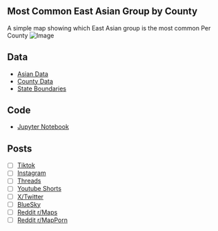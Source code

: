 ## Most Common East Asian Group by County
A simple map showing which East Asian group is the most common Per County
![Image](https://drive.google.com/uc?export=view&id=)

## Data
* [Asian Data](https://data.census.gov/table/ACSDT5Y2023.B02018)
* [County Data](https://www.census.gov/geographies/mapping-files/time-series/geo/carto-boundary-file.html)
* [State Boundaries](https://www.census.gov/geographies/mapping-files/time-series/geo/carto-boundary-file.html)

## Code
* [Jupyter Notebook](FormatData.ipynb)

## Posts
- [ ] [Tiktok]()
- [ ] [Instagram]()
- [ ] [Threads]()
- [ ] [Youtube Shorts]()
- [ ] [X/Twitter]()
- [ ] [BlueSky]()
- [ ] [Reddit r/Maps]()
- [ ] [Reddit r/MapPorn]()
